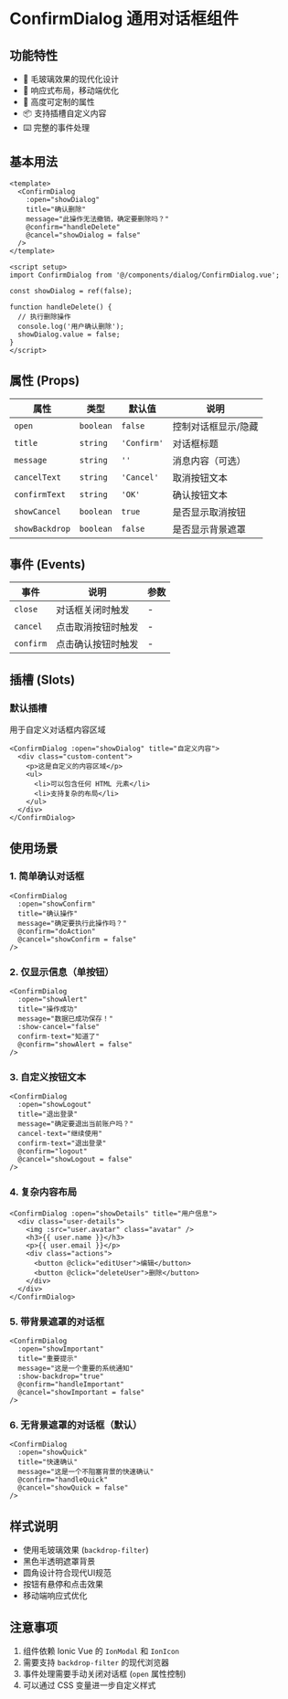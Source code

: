 # ConfirmDialog 通用对话框组件

## 功能特性

- 🎨 毛玻璃效果的现代化设计
- 📱 响应式布局，移动端优化
- 🔧 高度可定制的属性
- 📦 支持插槽自定义内容
- ⌨️ 完整的事件处理

## 基本用法

```vue
<template>
  <ConfirmDialog 
    :open="showDialog"
    title="确认删除"
    message="此操作无法撤销，确定要删除吗？"
    @confirm="handleDelete"
    @cancel="showDialog = false"
  />
</template>

<script setup>
import ConfirmDialog from '@/components/dialog/ConfirmDialog.vue';

const showDialog = ref(false);

function handleDelete() {
  // 执行删除操作
  console.log('用户确认删除');
  showDialog.value = false;
}
</script>
```

## 属性 (Props)

| 属性 | 类型 | 默认值 | 说明 |
|------|------|--------|------|
| `open` | `boolean` | `false` | 控制对话框显示/隐藏 |
| `title` | `string` | `'Confirm'` | 对话框标题 |
| `message` | `string` | `''` | 消息内容（可选） |
| `cancelText` | `string` | `'Cancel'` | 取消按钮文本 |
| `confirmText` | `string` | `'OK'` | 确认按钮文本 |
| `showCancel` | `boolean` | `true` | 是否显示取消按钮 |
| `showBackdrop` | `boolean` | `false` | 是否显示背景遮罩 |

## 事件 (Events)

| 事件 | 说明 | 参数 |
|------|------|------|
| `close` | 对话框关闭时触发 | - |
| `cancel` | 点击取消按钮时触发 | - |
| `confirm` | 点击确认按钮时触发 | - |

## 插槽 (Slots)

### 默认插槽
用于自定义对话框内容区域

```vue
<ConfirmDialog :open="showDialog" title="自定义内容">
  <div class="custom-content">
    <p>这是自定义的内容区域</p>
    <ul>
      <li>可以包含任何 HTML 元素</li>
      <li>支持复杂的布局</li>
    </ul>
  </div>
</ConfirmDialog>
```

## 使用场景

### 1. 简单确认对话框
```vue
<ConfirmDialog 
  :open="showConfirm"
  title="确认操作"
  message="确定要执行此操作吗？"
  @confirm="doAction"
  @cancel="showConfirm = false"
/>
```

### 2. 仅显示信息（单按钮）
```vue
<ConfirmDialog 
  :open="showAlert"
  title="操作成功"
  message="数据已成功保存！"
  :show-cancel="false"
  confirm-text="知道了"
  @confirm="showAlert = false"
/>
```

### 3. 自定义按钮文本
```vue
<ConfirmDialog 
  :open="showLogout"
  title="退出登录"
  message="确定要退出当前账户吗？"
  cancel-text="继续使用"
  confirm-text="退出登录"
  @confirm="logout"
  @cancel="showLogout = false"
/>
```

### 4. 复杂内容布局
```vue
<ConfirmDialog :open="showDetails" title="用户信息">
  <div class="user-details">
    <img :src="user.avatar" class="avatar" />
    <h3>{{ user.name }}</h3>
    <p>{{ user.email }}</p>
    <div class="actions">
      <button @click="editUser">编辑</button>
      <button @click="deleteUser">删除</button>
    </div>
  </div>
</ConfirmDialog>
```

### 5. 带背景遮罩的对话框
```vue
<ConfirmDialog 
  :open="showImportant"
  title="重要提示"
  message="这是一个重要的系统通知"
  :show-backdrop="true"
  @confirm="handleImportant"
  @cancel="showImportant = false"
/>
```

### 6. 无背景遮罩的对话框（默认）
```vue
<ConfirmDialog 
  :open="showQuick"
  title="快速确认"
  message="这是一个不阻塞背景的快速确认"
  @confirm="handleQuick"
  @cancel="showQuick = false"
/>
```

## 样式说明

- 使用毛玻璃效果 (`backdrop-filter`)
- 黑色半透明遮罩背景
- 圆角设计符合现代UI规范
- 按钮有悬停和点击效果
- 移动端响应式优化

## 注意事项

1. 组件依赖 Ionic Vue 的 `IonModal` 和 `IonIcon`
2. 需要支持 `backdrop-filter` 的现代浏览器
3. 事件处理需要手动关闭对话框 (`open` 属性控制)
4. 可以通过 CSS 变量进一步自定义样式
